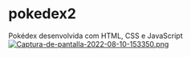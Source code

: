 # pokedex2
Pokédex desenvolvida com HTML, CSS e JavaScript
[![Captura-de-pantalla-2022-08-10-153350.png](https://i.postimg.cc/s22Z9gBC/Captura-de-pantalla-2022-08-10-153350.png)](https://postimg.cc/pmgTPxYs)
